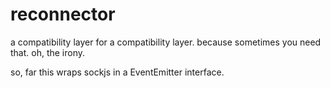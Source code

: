 # reconnector 

a compatibility layer for a compatibility layer. because sometimes you need that. oh, the irony.

so, far this wraps sockjs in a EventEmitter interface.
